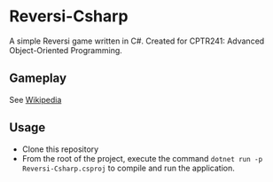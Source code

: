 # Reversi-Csharp
A simple Reversi game written in C#. Created for CPTR241: Advanced Object-Oriented Programming.

## Gameplay
See [Wikipedia](https://en.wikipedia.org/wiki/Reversi#Rules)

## Usage
* Clone this repository
* From the root of the project, execute the command `dotnet run -p Reversi-Csharp.csproj` to compile and run the application.